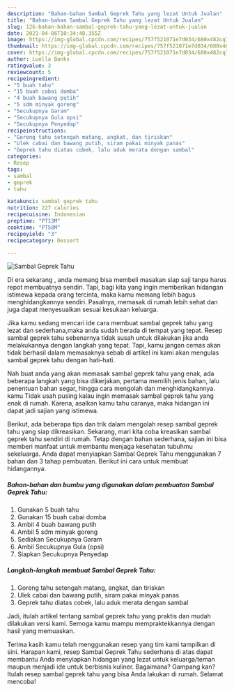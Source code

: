 ```yaml
---
description: "Bahan-bahan Sambal Geprek Tahu yang lezat Untuk Jualan"
title: "Bahan-bahan Sambal Geprek Tahu yang lezat Untuk Jualan"
slug: 126-bahan-bahan-sambal-geprek-tahu-yang-lezat-untuk-jualan
date: 2021-04-06T10:34:48.355Z
image: https://img-global.cpcdn.com/recipes/757f521071e7d034/680x482cq70/sambal-geprek-tahu-foto-resep-utama.jpg
thumbnail: https://img-global.cpcdn.com/recipes/757f521071e7d034/680x482cq70/sambal-geprek-tahu-foto-resep-utama.jpg
cover: https://img-global.cpcdn.com/recipes/757f521071e7d034/680x482cq70/sambal-geprek-tahu-foto-resep-utama.jpg
author: Luella Banks
ratingvalue: 3
reviewcount: 5
recipeingredient:
- "5 buah tahu"
- "15 buah cabai domba"
- "4 buah bawang putih"
- "5 sdm minyak goreng"
- "Secukupnya Garam"
- "Secukupnya Gula opsi"
- "Secukupnya Penyedap"
recipeinstructions:
- "Goreng tahu setengah matang, angkat, dan tiriskan"
- "Ulek cabai dan bawang putih, siram pakai minyak panas"
- "Geprek tahu diatas cobek, lalu aduk merata dengan sambal"
categories:
- Resep
tags:
- sambal
- geprek
- tahu

katakunci: sambal geprek tahu 
nutrition: 227 calories
recipecuisine: Indonesian
preptime: "PT13M"
cooktime: "PT58M"
recipeyield: "3"
recipecategory: Dessert

---
```



![Sambal Geprek Tahu](https://img-global.cpcdn.com/recipes/757f521071e7d034/680x482cq70/sambal-geprek-tahu-foto-resep-utama.jpg)

Di era  sekarang , anda memang bisa membeli masakan siap saji tanpa harus repot membuatnya sendiri. Tapi, bagi kita yang ingin memberikan hidangan istimewa kepada orang tercinta, maka kamu memang lebih bagus menghidangkannya sendiri. Pasalnya, memasak di rumah lebih sehat dan juga dapat menyesuaikan sesuai kesukaan keluarga.

Jika kamu sedang mencari ide cara membuat sambal geprek tahu yang lezat dan sederhana,maka anda sudah berada di tempat yang tepat. Resep sambal geprek tahu  sebenarnya tidak susah untuk dilakukan jika anda melakukannya dengan langkah yang tepat. Tapi, kamu jangan cemas akan tidak berhasil dalam memasaknya 
sebab di artikel ini kami akan mengulas sambal geprek tahu dengan hati-hati.  



Nah buat anda yang akan memasak sambal geprek tahu yang enak, ada beberapa langkah yang bisa dikerjakan, pertama memilih jenis bahan, lalu penentuan bahan segar, hingga cara mengolah dan menghidangkannya. kamu Tidak usah pusing kalau ingin memasak sambal geprek tahu yang enak di rumah. Karena, asalkan kamu  tahu caranya, maka hidangan ini dapat jadi sajian yang istimewa.

Berikut, ada beberapa tips dan trik dalam mengolah resep sambal geprek tahu yang siap dikreasikan. Sekarang, mari kita coba kreasikan sambal geprek tahu sendiri di rumah. Tetap dengan bahan sederhana, sajian ini bisa memberi manfaat untuk membantu menjaga kesehatan tubuhmu sekeluarga. Anda dapat menyiapkan Sambal Geprek Tahu menggunakan 7 bahan dan 3 tahap pembuatan. Berikut ini cara untuk membuat hidangannya.

<!--inarticleads1-->

##### Bahan-bahan dan bumbu yang digunakan dalam pembuatan Sambal Geprek Tahu:

1. Gunakan 5 buah tahu
1. Gunakan 15 buah cabai domba
1. Ambil 4 buah bawang putih
1. Ambil 5 sdm minyak goreng
1. Sediakan Secukupnya Garam
1. Ambil Secukupnya Gula (opsi)
1. Siapkan Secukupnya Penyedap




<!--inarticleads2-->

##### Langkah-langkah membuat Sambal Geprek Tahu:

1. Goreng tahu setengah matang, angkat, dan tiriskan
1. Ulek cabai dan bawang putih, siram pakai minyak panas
1. Geprek tahu diatas cobek, lalu aduk merata dengan sambal




Jadi, itulah artikel tentang  sambal geprek tahu  yang praktis dan mudah dilakukan versi kami. Semoga kamu mampu mempraktekkannya dengan hasil yang memuaskan. 

Terima kasih kamu telah menggunakan resep yang tim kami tampilkan di sini. Harapan kami, resep  Sambal Geprek Tahu sederhana di atas dapat membantu Anda menyiapkan hidangan yang lezat untuk keluarga/teman maupun menjadi ide untuk berbisnis kuliner. Bagaimana? Gampang kan? Itulah resep sambal geprek tahu yang bisa Anda lakukan di rumah. Selamat mencoba!

